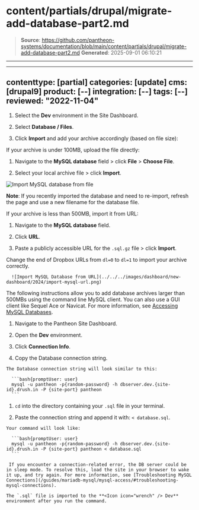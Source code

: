 # content/partials/drupal/migrate-add-database-part2.md

> **Source**: https://github.com/pantheon-systems/documentation/blob/main/content/partials/drupal/migrate-add-database-part2.md
> **Generated**: 2025-09-01 06:10:21

---

---
contenttype: [partial]
categories: [update]
cms: [drupal9]
product: [--]
integration: [--]
tags: [--]
reviewed: "2022-11-04"
---

1. Select the **<Icon icon="wrench" /> Dev** environment in the Site Dashboard.

1. Select **<Icon icon="server" /> Database / Files**.

1. Click **Import** and add your archive accordingly (based on file size):

  <TabList>

  <Tab title="Up to 100MBs" id="100mbs" active={true}>

  If your archive is under 100MB, upload the file directly:

   1. Navigate to the **MySQL database** field > click **File** > **Choose File**.

   2. Select your local archive file > click **Import**.

   ![Import MySQL database from file](../../../images/dashboard/new-dashboard/2024/import-mysql-file.png)

   **Note**: If you recently imported the database and need to re-import, refresh the page and use a new filename for the database file.

  </Tab>

  <Tab title="Up to 500MBs" id="500mbs">

  If your archive is less than 500MB, import it from URL:

   1. Navigate to the **MySQL database** field.

   1. Click **URL**.

   1. Paste a publicly accessible URL for the `.sql.gz` file > click **Import**.

   <Alert title="Note" type="info" >

   Change the end of Dropbox URLs from `dl=0` to `dl=1` to import your archive correctly.

   </Alert>

      ![Import MySQL Database from URL](../../../images/dashboard/new-dashboard/2024/import-mysql-url.png)

  </Tab>

  <Tab title="Over 500MBs" id="500mbsplus">

  The following instructions allow you to add database archives larger than 500MBs using the command line MySQL client. You can also use a GUI client like Sequel Ace or Navicat. For more information, see [Accessing MySQL Databases](/guides/mariadb-mysql/mysql-access).

   1. Navigate to the Pantheon Site Dashboard.

   1. Open the **<Icon icon="wrench" /> Dev** environment.

   1. Click **Connection Info**.

   1. Copy the Database connection string.

    The Database connection string will look similar to this:

      ```bash{promptUser: user}
      mysql -u pantheon -p{random-password} -h dbserver.dev.{site-id}.drush.in -P {site-port} pantheon
      ```

   1. `cd` into the directory containing your `.sql` file in your terminal.

   1. Paste the connection string and append it with: `< database.sql`.

    Your command will look like:

      ```bash{promptUser: user}
      mysql -u pantheon -p{random-password} -h dbserver.dev.{site-id}.drush.in -P {site-port} pantheon < database.sql
      ```

     If you encounter a connection-related error, the DB server could be in sleep mode. To resolve this, load the site in your browser to wake it up, and try again. For more information, see [Troubleshooting MySQL Connections](/guides/mariadb-mysql/mysql-access/#troubleshooting-mysql-connections).

    The `.sql` file is imported to the **<Icon icon="wrench" /> Dev** environment after you run the command.

  </Tab>

  </TabList>
